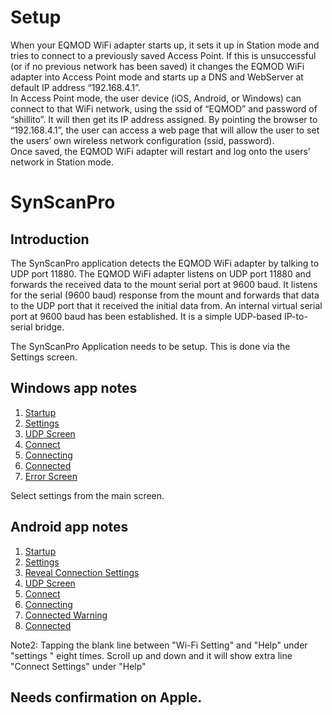 # Setup

When your EQMOD WiFi adapter starts up, it sets it up in Station mode and tries to connect to a previously saved Access Point. If this is unsuccessful (or if no previous network has been saved) it changes the EQMOD WiFi adapter into Access Point mode and starts up a DNS and WebServer at default IP address “192.168.4.1”.  
In Access Point mode, the user device (iOS, Android, or Windows) can connect to that WiFi network, using the ssid of “EQMOD” and password of “shillito”. It will then get its IP address assigned. By pointing the browser to “192.168.4.1”, the user can access a web page that will allow the user to set the users’ own wireless network configuration (ssid, password).  
Once saved, the EQMOD WiFi adapter will restart and log onto the users’ network in Station mode.  

# SynScanPro

## Introduction 

The SynScanPro application detects the EQMOD WiFi adapter by talking to UDP port 11880. The EQMOD WiFi adapter listens on UDP port 11880 and forwards the received data to the mount serial port at 9600 baud. It listens for the serial (9600 baud) response from the mount and forwards that data to the UDP port that it received the initial data from. An internal virtual serial port at 9600 baud has been established. It is a simple UDP-based IP-to-serial bridge.

The SynScanPro Application needs to be setup. This is done via the Settings screen.
## Windows app notes

1. [Startup](https://github.com/ozarchie/EQMOD-WiFi/blob/master/Documentation/images/EQMODWiFiAndroid-1.png)   
2. [Settings](https://github.com/ozarchie/EQMOD-WiFi/blob/master/Documentation/images/EQMODWiFiAndroid-2.png)  
3. [UDP Screen](https://github.com/ozarchie/EQMOD-WiFi/blob/master/Documentation/images/EQMODWiFiAndroid-3.png)  
4. [Connect](https://github.com/ozarchie/EQMOD-WiFi/blob/master/Documentation/images/EQMODWiFiAndroid-4.png) 
5. [Connecting](https://github.com/ozarchie/EQMOD-WiFi/blob/master/Documentation/images/EQMODWiFiAndroid-5.png)   
6. [Connected](https://github.com/ozarchie/EQMOD-WiFi/blob/master/Documentation/images/EQMODWiFiAndroid-6.png) 
7. [Error Screen](https://github.com/ozarchie/EQMOD-WiFi/blob/master/Documentation/images/EQMODWiFiAndroid-7.png) 

Select settings from the main screen.

## Android app notes
1. [Startup](https://github.com/ozarchie/EQMOD-WiFi/blob/master/Documentation/images/EQMODWiFiWin-1.PNG)  
2. [Settings](github.com/ozarchie/EQMOD-WiFi/blob/master/Documentation/images/EQMODWiFiAndroid-2.png)
3. [Reveal Connection Settings](github.com/ozarchie/EQMOD-WiFi/blob/master/Documentation/images/EQMODWiFiAndroid-3.png)
4. [UDP Screen](github.com/ozarchie/EQMOD-WiFi/blob/master/Documentation/images/EQMODWiFiAndroid-4.png)
5. [Connect](github.com/ozarchie/EQMOD-WiFi/blob/master/Documentation/images/EQMODWiFiAndroid-5.png)
6. [Connecting](github.com/ozarchie/EQMOD-WiFi/blob/master/Documentation/images/EQMODWiFiAndroid-6.png)
7. [Connected Warning](github.com/ozarchie/EQMOD-WiFi/master/Documentation/tree/images/EQMODWiFiAndroid-7.png)
8. [Connected](github.com/ozarchie/EQMOD-WiFi/master/Documentation/tree/images/EQMODWiFiAndroid-8.png)

Note2: Tapping the blank line between "Wi-Fi Setting" and "Help" under "settings " eight times. Scroll up and down and it will show extra line "Connect Settings" under "Help"

## Needs confirmation on Apple.
